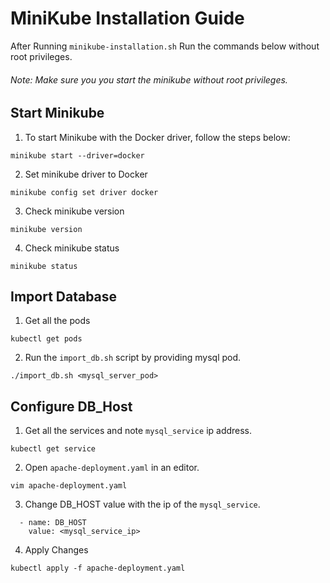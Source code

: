 # MiniKube Installation Guide
After Running `minikube-installation.sh` Run the commands below without root privileges.

###### Note: Make sure you you start the minikube without root privileges.

## Start Minikube

1. To start Minikube with the Docker driver, follow the steps below:
```
minikube start --driver=docker
```
2.  Set minikube driver to Docker
```
minikube config set driver docker
```
3.  Check minikube version
```
minikube version
```
4.  Check minikube status
```
minikube status
```

## Import Database

1. Get all the pods
```
kubectl get pods
```
2. Run the `import_db.sh` script by providing mysql pod.
```
./import_db.sh <mysql_server_pod>
```

## Configure DB_Host

1. Get all the services and note `mysql_service` ip address.
```
kubectl get service
```
2. Open `apache-deployment.yaml` in an editor.
```
vim apache-deployment.yaml
```
3. Change DB_HOST value with the ip of the `mysql_service`.
```
  - name: DB_HOST
    value: <mysql_service_ip>
```

4. Apply Changes
```
kubectl apply -f apache-deployment.yaml
```
